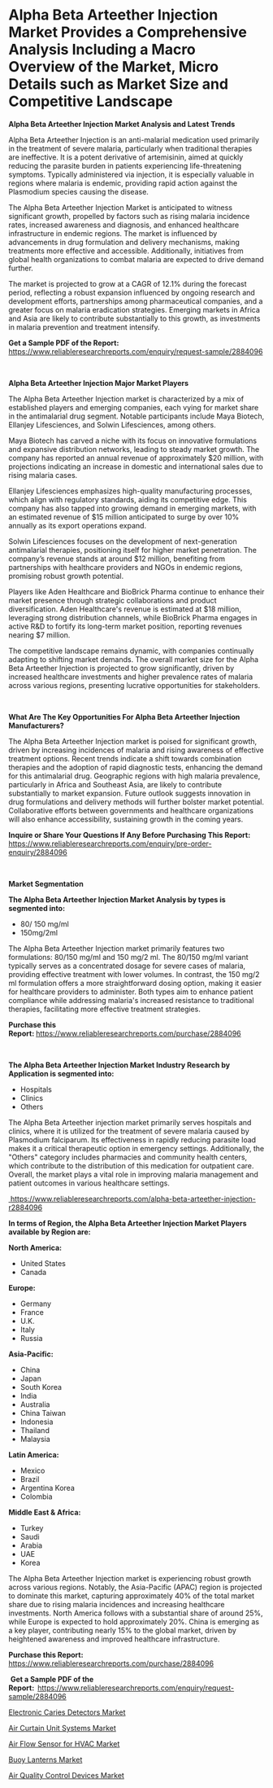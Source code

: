 <p><h1>Alpha Beta Arteether Injection Market Provides a Comprehensive Analysis Including a Macro Overview of the Market, Micro Details such as Market Size and Competitive Landscape</h1></p><p><strong>Alpha Beta Arteether Injection Market Analysis and Latest Trends</strong></p>
<p><p>Alpha Beta Arteether Injection is an anti-malarial medication used primarily in the treatment of severe malaria, particularly when traditional therapies are ineffective. It is a potent derivative of artemisinin, aimed at quickly reducing the parasite burden in patients experiencing life-threatening symptoms. Typically administered via injection, it is especially valuable in regions where malaria is endemic, providing rapid action against the Plasmodium species causing the disease.</p><p>The Alpha Beta Arteether Injection Market is anticipated to witness significant growth, propelled by factors such as rising malaria incidence rates, increased awareness and diagnosis, and enhanced healthcare infrastructure in endemic regions. The market is influenced by advancements in drug formulation and delivery mechanisms, making treatments more effective and accessible. Additionally, initiatives from global health organizations to combat malaria are expected to drive demand further.</p><p>The market is projected to grow at a CAGR of 12.1% during the forecast period, reflecting a robust expansion influenced by ongoing research and development efforts, partnerships among pharmaceutical companies, and a greater focus on malaria eradication strategies. Emerging markets in Africa and Asia are likely to contribute substantially to this growth, as investments in malaria prevention and treatment intensify.</p></p>
<p><strong>Get a Sample PDF of the Report:&nbsp;</strong> <a href="https://www.reliableresearchreports.com/enquiry/request-sample/2884096?utm_campaign=9&utm_medium=2&utm_source=Github&utm_content=ia&utm_term=13032025&utm_id=alpha-beta-arteether-injection">https://www.reliableresearchreports.com/enquiry/request-sample/2884096</a></p>
<p>&nbsp;</p>
<p><strong>Alpha Beta Arteether Injection Major Market Players</strong></p>
<p><p>The Alpha Beta Arteether Injection market is characterized by a mix of established players and emerging companies, each vying for market share in the antimalarial drug segment. Notable participants include Maya Biotech, Ellanjey Lifesciences, and Solwin Lifesciences, among others. </p><p>Maya Biotech has carved a niche with its focus on innovative formulations and expansive distribution networks, leading to steady market growth. The company has reported an annual revenue of approximately $20 million, with projections indicating an increase in domestic and international sales due to rising malaria cases.</p><p>Ellanjey Lifesciences emphasizes high-quality manufacturing processes, which align with regulatory standards, aiding its competitive edge. This company has also tapped into growing demand in emerging markets, with an estimated revenue of $15 million anticipated to surge by over 10% annually as its export operations expand.</p><p>Solwin Lifesciences focuses on the development of next-generation antimalarial therapies, positioning itself for higher market penetration. The company’s revenue stands at around $12 million, benefiting from partnerships with healthcare providers and NGOs in endemic regions, promising robust growth potential.</p><p>Players like Aden Healthcare and BioBrick Pharma continue to enhance their market presence through strategic collaborations and product diversification. Aden Healthcare's revenue is estimated at $18 million, leveraging strong distribution channels, while BioBrick Pharma engages in active R&D to fortify its long-term market position, reporting revenues nearing $7 million.</p><p>The competitive landscape remains dynamic, with companies continually adapting to shifting market demands. The overall market size for the Alpha Beta Arteether Injection is projected to grow significantly, driven by increased healthcare investments and higher prevalence rates of malaria across various regions, presenting lucrative opportunities for stakeholders.</p></p>
<p>&nbsp;</p>
<p><strong>What Are The Key Opportunities For Alpha Beta Arteether Injection Manufacturers?</strong></p>
<p><p>The Alpha Beta Arteether Injection market is poised for significant growth, driven by increasing incidences of malaria and rising awareness of effective treatment options. Recent trends indicate a shift towards combination therapies and the adoption of rapid diagnostic tests, enhancing the demand for this antimalarial drug. Geographic regions with high malaria prevalence, particularly in Africa and Southeast Asia, are likely to contribute substantially to market expansion. Future outlook suggests innovation in drug formulations and delivery methods will further bolster market potential. Collaborative efforts between governments and healthcare organizations will also enhance accessibility, sustaining growth in the coming years.</p></p>
<p><strong>Inquire or Share Your Questions If Any Before Purchasing This Report:</strong> <a href="https://www.reliableresearchreports.com/enquiry/pre-order-enquiry/2884096?utm_campaign=9&utm_medium=2&utm_source=Github&utm_content=ia&utm_term=13032025&utm_id=alpha-beta-arteether-injection">https://www.reliableresearchreports.com/enquiry/pre-order-enquiry/2884096</a></p>
<p>&nbsp;</p>
<p><strong>Market Segmentation</strong></p>
<p><strong>The Alpha Beta Arteether Injection Market Analysis by types is segmented into:</strong></p>
<p><ul><li>80/ 150 mg/ml</li><li>150mg/2ml</li></ul></p>
<p><p>The Alpha Beta Arteether Injection market primarily features two formulations: 80/150 mg/ml and 150 mg/2 ml. The 80/150 mg/ml variant typically serves as a concentrated dosage for severe cases of malaria, providing effective treatment with lower volumes. In contrast, the 150 mg/2 ml formulation offers a more straightforward dosing option, making it easier for healthcare providers to administer. Both types aim to enhance patient compliance while addressing malaria's increased resistance to traditional therapies, facilitating more effective treatment strategies.</p></p>
<p><strong>Purchase this Report:&nbsp;</strong><a href="https://www.reliableresearchreports.com/purchase/2884096?utm_campaign=9&utm_medium=2&utm_source=Github&utm_content=ia&utm_term=13032025&utm_id=alpha-beta-arteether-injection">https://www.reliableresearchreports.com/purchase/2884096</a></p>
<p>&nbsp;</p>
<p><strong>The Alpha Beta Arteether Injection Market Industry Research by Application is segmented into:</strong></p>
<p><ul><li>Hospitals</li><li>Clinics</li><li>Others</li></ul></p>
<p><p>The Alpha Beta Arteether injection market primarily serves hospitals and clinics, where it is utilized for the treatment of severe malaria caused by Plasmodium falciparum. Its effectiveness in rapidly reducing parasite load makes it a critical therapeutic option in emergency settings. Additionally, the "Others" category includes pharmacies and community health centers, which contribute to the distribution of this medication for outpatient care. Overall, the market plays a vital role in improving malaria management and patient outcomes in various healthcare settings.</p></p>
<p><a href="https://www.reliableresearchreports.com/alpha-beta-arteether-injection-r2884096?utm_campaign=9&utm_medium=2&utm_source=Github&utm_content=ia&utm_term=13032025&utm_id=alpha-beta-arteether-injection">&nbsp;https://www.reliableresearchreports.com/alpha-beta-arteether-injection-r2884096</a></p>
<p><strong>In terms of Region, the Alpha Beta Arteether Injection Market Players available by Region are:</strong></p>
<p>
    <p> <strong> North America: </strong>
        <ul>
            <li>United States</li>
            <li>Canada</li>
        </ul>
        </p> 
    <p> <strong> Europe: </strong>
        <ul>
            <li>Germany</li>
            <li>France</li>
            <li>U.K.</li>
            <li>Italy</li>
            <li>Russia</li>
        </ul>
        </p> 
    <p> <strong> Asia-Pacific: </strong>
        <ul>
            <li>China</li>
            <li>Japan</li>
            <li>South Korea</li>
            <li>India</li>
            <li>Australia</li>
            <li>China Taiwan</li>
            <li>Indonesia</li>
            <li>Thailand</li>
            <li>Malaysia</li>
        </ul>
        </p> 
    <p> <strong> Latin America: </strong>
        <ul>
            <li>Mexico</li>
            <li>Brazil</li>
            <li>Argentina Korea</li>
            <li>Colombia</li>
        </ul>
        </p> 
    <p> <strong> Middle East & Africa: </strong>
        <ul>
            <li>Turkey</li>
            <li>Saudi</li>
            <li>Arabia</li>
            <li>UAE</li>
            <li>Korea</li>
        </ul>
    </p>
    </p>
<p><p>The Alpha Beta Arteether Injection market is experiencing robust growth across various regions. Notably, the Asia-Pacific (APAC) region is projected to dominate this market, capturing approximately 40% of the total market share due to rising malaria incidences and increasing healthcare investments. North America follows with a substantial share of around 25%, while Europe is expected to hold approximately 20%. China is emerging as a key player, contributing nearly 15% to the global market, driven by heightened awareness and improved healthcare infrastructure.</p></p>
<p><strong>Purchase this Report: </strong><a href="https://www.reliableresearchreports.com/purchase/2884096?utm_campaign=9&utm_medium=2&utm_source=Github&utm_content=ia&utm_term=13032025&utm_id=alpha-beta-arteether-injection">https://www.reliableresearchreports.com/purchase/2884096</a></p>
<p>&nbsp;<strong>Get a Sample PDF of the Report:&nbsp;&nbsp;</strong><a href="https://www.reliableresearchreports.com/enquiry/request-sample/2884096?utm_campaign=9&utm_medium=2&utm_source=Github&utm_content=ia&utm_term=13032025&utm_id=alpha-beta-arteether-injection">https://www.reliableresearchreports.com/enquiry/request-sample/2884096</a></p>
<p><strong></strong></p>
<p><p><a href="https://github.com/maseykokosq1/Market-Research-Report-List-1/blob/main/electronic-caries-detectors-market.md?utm_campaign=9&utm_medium=2&utm_source=Github&utm_content=ia&utm_term=13032025&utm_id=alpha-beta-arteether-injection">Electronic Caries Detectors Market</a></p><p><a href="https://github.com/braisykhwezi/Market-Research-Report-List-1/blob/main/air-curtain-unit-systems-market.md?utm_campaign=9&utm_medium=2&utm_source=Github&utm_content=ia&utm_term=13032025&utm_id=alpha-beta-arteether-injection">Air Curtain Unit Systems Market</a></p><p><a href="https://github.com/shpirttangim48/Market-Research-Report-List-1/blob/main/air-flow-sensor-for-hvac-market.md?utm_campaign=9&utm_medium=2&utm_source=Github&utm_content=ia&utm_term=13032025&utm_id=alpha-beta-arteether-injection">Air Flow Sensor for HVAC Market</a></p><p><a href="https://github.com/marteionun0/Market-Research-Report-List-1/blob/main/buoy-lanterns-market.md?utm_campaign=9&utm_medium=2&utm_source=Github&utm_content=ia&utm_term=13032025&utm_id=alpha-beta-arteether-injection">Buoy Lanterns Market</a></p><p><a href="https://github.com/lugnabirue/Market-Research-Report-List-1/blob/main/air-quality-control-devices-market.md?utm_campaign=9&utm_medium=2&utm_source=Github&utm_content=ia&utm_term=13032025&utm_id=alpha-beta-arteether-injection">Air Quality Control Devices Market</a></p></p>